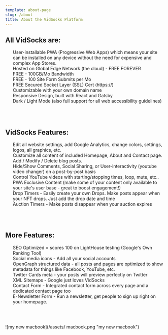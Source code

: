 ```yaml
---
template: about-page
slug: /about
title: About the VidSocks Platform
---
```

<h2 style="font-size:150%">All VidSocks are:</h2>
          
<ul className="featurelist" style="list-style-type:none">
<li>User-installable PWA (Progressive Web Apps) which means your site can be installed on any device without the need for expensive and complex App Stores.</li>
<li>Hosted on Global Edge Network (the cloud) - FREE FOREVER</li>
<li>FREE - 100GB/Mo Bandwidth</li>
<li>FREE - 100 Site Form Submits per Mo</li>
<li>FREE Secured Socket Layer (SSL) Cert (https://)</li>
<li>Customizable with your own domain name</li>
<li>Responsive Design, built with React and Gatsby</li>
<li>Dark / Light Mode (also full support for all web accessibility guidelines)</li>

</ul>
<br />
<br />

<h2 style="font-size:150%">VidSocks Features:</h2>

<ul className="featurelist" style="list-style-type:none">
<li>Edit all website settings, add Google Analytics, change colors, settings, logos, all graphics, etc.</li>

<li>Customize all content of included Homepage, About and Contact page. Add / Modify / Delete blog posts.</li>

<li>Hide/Show Comments, Social Sharing, or User-interactivity (youtube video changer) on a post-by-post basis</li>

<li>Control YouTube videos with starting/stopping times, loop, mute, etc..</li>

<li>PWA Exclusive Content (make some of your content only available to your site's user base - great to boost engagement!)</li>

<li>Drop Timers - Easily create your own Drops. Make posts appear when your NFT drops. Just add the drop date and time</li>

<li>Auction Timers - Make posts disappear when your auction expires</li>

</ul>
<br />
<br />

<h2 style="font-size:150%">More Features:</h2>
        <ul className="featurelist" style="list-style-type:none">
        

<li>SEO Optimized = scores 100 on LightHouse testing (Google's Own Ranking Tool)</li>

<li>Social media icons - Add all your social accounts</li>

<li>OpenGraph structured data - all posts and pages are optimized to show metadata for things like Facebook, YouTube, etc.</li>

<li>Twitter Cards meta - your posts will preview perfectly on Twitter</li>

<li>XML Sitemaps - Google just loves VidSocks</li>

<li>Contact Form - Integrated contact form across every page and a dedicated contact page too</li>

<li>E-Newsletter Form - Run a newsletter, get people to sign up right on your homepage.</li>
</ul>

<br /><br />



![my new macbook](/assets/ macbook.png "my new macbook")